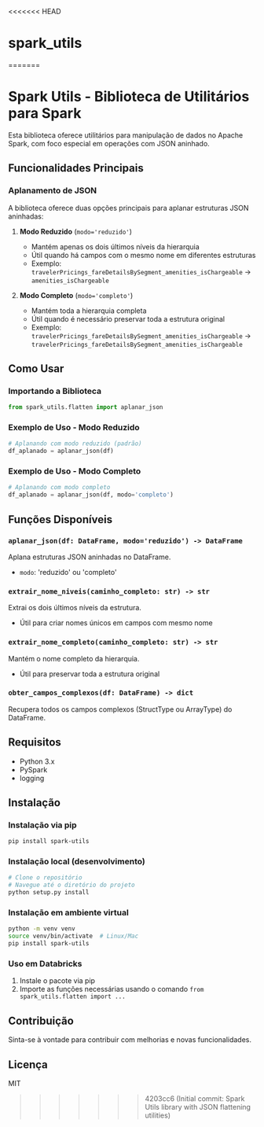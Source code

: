 <<<<<<< HEAD
# spark_utils
=======
# Spark Utils - Biblioteca de Utilitários para Spark

Esta biblioteca oferece utilitários para manipulação de dados no Apache Spark, com foco especial em operações com JSON aninhado.

## Funcionalidades Principais

### Aplanamento de JSON
A biblioteca oferece duas opções principais para aplanar estruturas JSON aninhadas:

1. **Modo Reduzido** (`modo='reduzido'`)
   - Mantém apenas os dois últimos níveis da hierarquia
   - Útil quando há campos com o mesmo nome em diferentes estruturas
   - Exemplo: `travelerPricings_fareDetailsBySegment_amenities_isChargeable` → `amenities_isChargeable`

2. **Modo Completo** (`modo='completo'`)
   - Mantém toda a hierarquia completa
   - Útil quando é necessário preservar toda a estrutura original
   - Exemplo: `travelerPricings_fareDetailsBySegment_amenities_isChargeable` → `travelerPricings_fareDetailsBySegment_amenities_isChargeable`

## Como Usar

### Importando a Biblioteca
```python
from spark_utils.flatten import aplanar_json
```

### Exemplo de Uso - Modo Reduzido
```python
# Aplanando com modo reduzido (padrão)
df_aplanado = aplanar_json(df)
```

### Exemplo de Uso - Modo Completo
```python
# Aplanando com modo completo
df_aplanado = aplanar_json(df, modo='completo')
```

## Funções Disponíveis

### `aplanar_json(df: DataFrame, modo='reduzido') -> DataFrame`
Aplana estruturas JSON aninhadas no DataFrame.
- `modo`: 'reduzido' ou 'completo'

### `extrair_nome_niveis(caminho_completo: str) -> str`
Extrai os dois últimos níveis da estrutura.
- Útil para criar nomes únicos em campos com mesmo nome

### `extrair_nome_completo(caminho_completo: str) -> str`
Mantém o nome completo da hierarquia.
- Útil para preservar toda a estrutura original

### `obter_campos_complexos(df: DataFrame) -> dict`
Recupera todos os campos complexos (StructType ou ArrayType) do DataFrame.

## Requisitos
- Python 3.x
- PySpark
- logging

## Instalação

### Instalação via pip
```bash
pip install spark-utils
```

### Instalação local (desenvolvimento)
```bash
# Clone o repositório
# Navegue até o diretório do projeto
python setup.py install
```

### Instalação em ambiente virtual
```bash
python -m venv venv
source venv/bin/activate  # Linux/Mac
pip install spark-utils
```

### Uso em Databricks
1. Instale o pacote via pip
2. Importe as funções necessárias usando o comando `from spark_utils.flatten import ...`

## Contribuição
Sinta-se à vontade para contribuir com melhorias e novas funcionalidades.

## Licença
MIT
>>>>>>> 4203cc6 (Initial commit: Spark Utils library with JSON flattening utilities)
